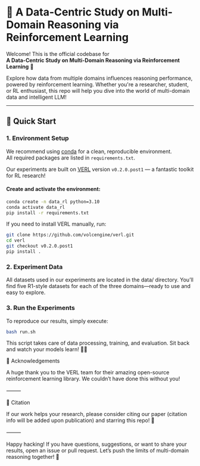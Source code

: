 # 🧩 A Data-Centric Study on Multi-Domain Reasoning via Reinforcement Learning

Welcome! This is the official codebase for  
**A Data-Centric Study on Multi-Domain Reasoning via Reinforcement Learning** 🎉

Explore how data from multiple domains influences reasoning performance, powered by reinforcement learning. Whether you're a researcher, student, or RL enthusiast, this repo will help you dive into the world of multi-domain data and intelligent LLM!

---

## 🚀 Quick Start

### 1. Environment Setup

We recommend using [conda](https://docs.conda.io/en/latest/) for a clean, reproducible environment.  
All required packages are listed in `requirements.txt`.

Our experiments are built on [VERL](https://github.com/volcengine/verl/tree/v0.2.0.post1) version `v0.2.0.post1` — a fantastic toolkit for RL research!

#### Create and activate the environment:

```bash
conda create -n data_rl python=3.10
conda activate data_rl
pip install -r requirements.txt
```
If you need to install VERL manually, run:
```bash
git clone https://github.com/volcengine/verl.git
cd verl
git checkout v0.2.0.post1
pip install .
```

### 2. Experiment Data

All datasets used in our experiments are located in the data/ directory.
You’ll find five R1-style datasets for each of the three domains—ready to use and easy to explore.

### 3. Run the Experiments

To reproduce our results, simply execute:
```bash
bash run.sh
```
This script takes care of data processing, training, and evaluation.
Sit back and watch your models learn! 🤖✨


🙏 Acknowledgements

A huge thank you to the VERL team for their amazing open-source reinforcement learning library.
We couldn’t have done this without you!

⸻

📢 Citation

If our work helps your research, please consider citing our paper (citation info will be added upon publication) and starring this repo! 🌟

⸻

Happy hacking!
If you have questions, suggestions, or want to share your results, open an issue or pull request.
Let’s push the limits of multi-domain reasoning together! 🚀
